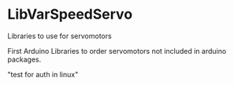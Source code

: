 # LibVarSpeedServo
Libraries to use for servomotors

First Arduino Libraries to order servomotors not included in arduino packages.

"test for auth in linux"
